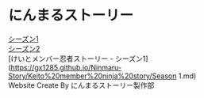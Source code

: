 # にんまるストーリー
[シーズン1](https://gx1285.github.io/Ninmaru-Story/Season%201/ep1~ep4)  
[シーズン2](https://gx1285.github.io/Ninmaru-Story/Season%202/ep5~ep16)  
[けいとメンバー忍者ストーリー - シーズン1](https://gx1285.github.io/Ninmaru-Story/Keito%20member%20ninja%20story/Season 1.md)  
Website Create By にんまるストーリー製作部
